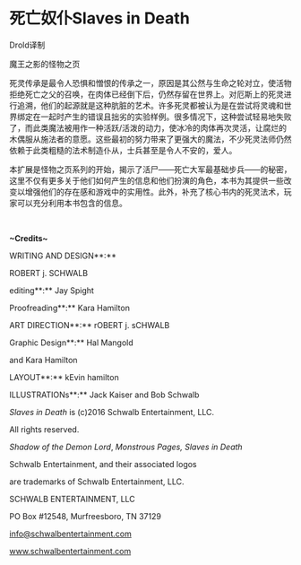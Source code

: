# 死亡奴仆Slaves in Death

Drold译制

魔王之影的怪物之页

死灵传承是最令人恐惧和憎恨的传承之一，原因是其公然与生命之轮对立，使活物拒绝死亡之父的召唤，在肉体已经倒下后，仍然存留在世界上。对厄斯上的死灵进行追溯，他们的起源就是这种肮脏的艺术。许多死灵都被认为是在尝试将灵魂和世界绑定在一起时产生的错误且拙劣的实验样例。很多情况下，这种尝试轻易地失败了，而此类魔法被用作一种活跃/活泼的动力，使冰冷的肉体再次灵活，让腐烂的木偶服从施法者的意愿。这些最初的努力带来了更强大的魔法，不少死灵法师仍然依赖于此类粗糙的法术制造仆从，士兵甚至是令人不安的，爱人。

本扩展是怪物之页系列的开始，揭示了活尸——死亡大军最基础步兵——的秘密，这里不仅有更多关于他们如何产生的信息和他们扮演的角色，本书为其提供一些改变以增强他们的存在感和游戏中的实用性。此外，补充了核心书内的死灵法术，玩家可以充分利用本书包含的信息。

 

**~**Credits**~**

WRITING AND DESIGN**:**

ROBERT j. SCHWALB

editing**:** Jay Spight

Proofreading**:** Kara Hamilton

ART DIRECTION**:** rOBERT j. sCHWALB

Graphic Design**:** Hal Mangold

and Kara Hamilton

LAYOUT**:** kEvin hamilton

ILLUSTRATIONs**:** Jack Kaiser and Bob Schwalb

*Slaves in Death* is (c)2016 Schwalb Entertainment, LLC.

All rights reserved.

*Shadow of the Demon Lord*, *Monstrous Pages, Slaves in Death*

Schwalb Entertainment, and their associated logos

are trademarks of Schwalb Entertainment, LLC.

SCHWALB ENTERTAINMENT, LLC

PO Box \#12548, Murfreesboro, TN 37129

<a href="mailto:info@schwalbentertainment.com" class="url"
target="_blank">info@schwalbentertainment.com</a>

<a href="http://www.schwalbentertainment.com" class="url"
target="_blank">www.schwalbentertainment.com</a>
